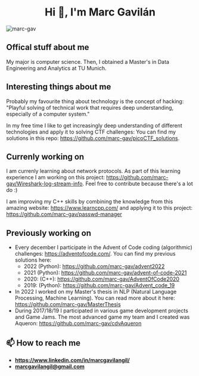 <h1 align="center">Hi 👋, I'm Marc Gavilán</h1>

<p align="left"> <img src="https://komarev.com/ghpvc/?username=marc-gav&label=Profile%20views&color=0e75b6&style=flat" alt="marc-gav" /> </p>

## Offical stuff about me
My major is computer science. Then, I obtained a Master's in Data Engineering and Analytics at TU Munich.

## Interesting things about me
Probably my favourite thing about technology is the concept of hacking: "Playful solving of technical work that requires deep understanding, especially of a computer system."

In my free time I like to get increasingly deep understanding of different technologies and apply it to solving CTF challenges: You can find my solutions in this repo: https://github.com/marc-gav/picoCTF_solutions.

## Currenly working on

I am currenly learning about network protocols. As part of this learning experience I am working on this project: https://github.com/marc-gav/Wireshark-log-stream-info. Feel free to contribute because there's a lot do :)

I am improving my C++ skills by combining the knowledge from this amazing website: https://www.learncpp.com/ and applying it to this project: https://github.com/marc-gav/passwd-manager

## Previously working on

- Every december I participate in the Advent of Code coding (algorithmic) challenges: https://adventofcode.com/. You can find my previous solutions here:
  - 2022 (Python): https://github.com/marc-gav/advent2022
  - 2021 (Python): https://github.com/marc-gav/advent-of-code-2021
  - 2020: (C++): https://github.com/marc-gav/AdventOfCode2020
  - 2019: (Python): https://github.com/marc-gav/Advent_code_19
- In 2022 I worked on my Master's thesis in NLP (Natural Language Processing, Machine Learning). You can read more about it here: https://github.com/marc-gav/MasterThesis
- During 2017/18/19 I participated in various game development projects and Game Jams. The most advanced game my team and I created was Aqueron: https://github.com/marc-gav/cdvAqueron

## 📫 How to reach me
- **https://www.linkedin.com/in/marcgavilangil/**
- **marcgavilangil@gmail.com**
